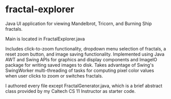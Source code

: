 # fractal-explorer
Java UI application for viewing Mandelbrot, Tricorn, and Burning Ship fractals.

Main is located in FractalExplorer.java

Includes click-to-zoom functionality, dropdown menu selection of fractals, a reset zoom button, and image saving functionality.
Implemented using Java AWT and Swing APIs for graphics and display components and ImageIO package for writing saved images to disk.
Takes advantage of Swing's SwingWorker multi-threading of tasks for computing pixel color values when user clicks to zoom or switches
fractals.

I authored every file except FractalGenerator.java, which is a brief abstract class provided by my Caltech CS 11 Instructor as starter code.
